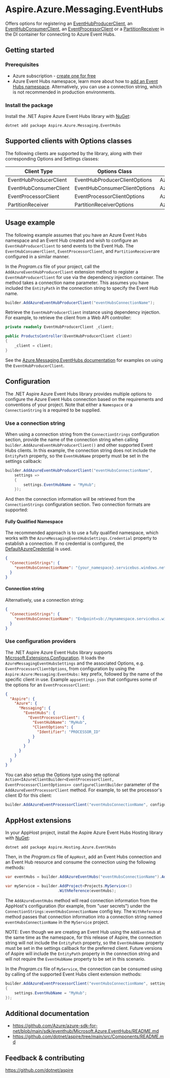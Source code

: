 # Aspire.Azure.Messaging.EventHubs

Offers options for registering an [EventHubProducerClient](https://learn.microsoft.com/en-us/dotnet/api/azure.messaging.eventhubs.producer.eventhubproducerclient), an [EventHubConsumerClient](https://learn.microsoft.com/dotnet/api/azure.messaging.eventhubs.consumer.eventhubconsumerclient), an [EventProcessorClient](https://learn.microsoft.com/dotnet/api/azure.messaging.eventhubs.eventprocessorclient) or a [PartitionReceiver](https://learn.microsoft.com/en-us/dotnet/api/azure.messaging.eventhubs.primitives.partitionreceiver) in the DI container for connecting to Azure Event Hubs.

## Getting started

### Prerequisites

- Azure subscription - [create one for free](https://azure.microsoft.com/free/)
- Azure Event Hubs namespace, learn more about how to [add an Event Hubs namespace](https://learn.microsoft.com/en-us/azure/event-hubs/event-hubs-create). Alternatively, you can use a connection string, which is not recommended in production environments.

### Install the package

Install the .NET Aspire Azure Event Hubs library with [NuGet](https://www.nuget.org):

```dotnetcli
dotnet add package Aspire.Azure.Messaging.EventHubs
```

## Supported clients with Options classes

The following clients are supported by the library, along with their corresponding Options and Settings classes:

| Client Type             | Options Class                 | Settings Class                 |
|------------------------------------------|-------------------------------|-------------------------------|
| EventHubProducerClient | EventHubProducerClientOptions | AzureMessagingEventHubsProducerSettings |
| EventHubConsumerClient | EventHubConsumerClientOptions | AzureMessagingEventHubsConsumerSettings |
| EventProcessorClient   | EventProcessorClientOptions   | AzureMessagingEventHubsProcessorSettings |
| PartitionReceiver      | PartitionReceiverOptions      | AzureMessagingEventHubsPartitionReceiverSettings |

## Usage example

The following example assumes that you have an Azure Event Hubs namespace and an Event Hub created and wish to configure an `EventHubProducerClient` to send events to the Event Hub. The `EventHubConsumerClient`, `EventProcessorClient`, and `PartitionReceiver`are configured in a similar manner.

In the _Program.cs_ file of your project, call the `AddAzureEventHubProducerClient` extension method to register
a `EventHubProducerClient` for use via the dependency injection container. The method takes a connection name parameter. This assumes you have included the `EntityPath` in the connection string to specify the Event Hub name.

```csharp
builder.AddAzureEventHubProducerClient("eventHubsConnectionName");
```

Retrieve the `EventHubProducerClient` instance using dependency injection. For example, to retrieve the
client from a Web API controller:

```csharp
private readonly EventHubProducerClient _client;

public ProductsController(EventHubProducerClient client)
{
    _client = client;
}
```

See the [Azure.Messaging.EventHubs documentation](https://github.com/Azure/azure-sdk-for-net/blob/main/sdk/eventhub/Azure.Messaging.EventHubs/README.md) for examples on using the `EventHubProducerClient`.

## Configuration

The .NET Aspire Azure Event Hubs library provides multiple options to configure the Azure Event Hubs connection based on the requirements and conventions of your project. Note that either a `Namespace` or a `ConnectionString` is a required to be supplied.

### Use a connection string

When using a connection string from the `ConnectionStrings` configuration section, provide the name of the connection string when calling `builder.AddAzureEventHubProducerClient()` and other supported Event Hubs clients. In this example, the connection string does not include the `EntityPath` property, so the `EventHubName` property must be set in the settings callback:

```csharp
builder.AddAzureEventHubProducerClient("eventHubsConnectionName",
    settings =>
    {
        settings.EventHubName = "MyHub";
    });
```

And then the connection information will be retrieved from the `ConnectionStrings` configuration section. Two connection formats are supported:

#### Fully Qualified Namespace

The recommended approach is to use a fully qualified namespace, which works with the `AzureMessagingEventHubsSettings.Credential` property to establish a connection. If no credential is configured, the [DefaultAzureCredential](https://learn.microsoft.com/dotnet/api/azure.identity.defaultazurecredential) is used.

```json
{
  "ConnectionStrings": {
    "eventHubsConnectionName": "{your_namespace}.servicebus.windows.net"
  }
}
```

#### Connection string

Alternatively, use a connection string:

```json
{
  "ConnectionStrings": {
    "eventHubsConnectionName": "Endpoint=sb://mynamespace.servicebus.windows.net/;SharedAccessKeyName=accesskeyname;SharedAccessKey=accesskey;EntityPath=MyHub"
  }
}
```

### Use configuration providers

The .NET Aspire Azure Event Hubs library supports [Microsoft.Extensions.Configuration](https://learn.microsoft.com/dotnet/api/microsoft.extensions.configuration). It loads the `AzureMessagingEventHubsSettings` and the associated Options, e.g. `EventProcessorClientOptions`, from configuration by using the `Aspire:Azure:Messaging:EventHubs:` key prefix, followed by the name of the specific client in use. Example `appsettings.json` that configures some of the options for an `EventProcessorClient`:

```json
{
  "Aspire": {
    "Azure": {
      "Messaging": {
        "EventHubs": {
          "EventProcessorClient": {
            "EventHubName": "MyHub",
            "ClientOptions": {
              "Identifier": "PROCESSOR_ID"
            }
          }
        }
      }
    }
  }
}
```

You can also setup the Options type using the optional `Action<IAzureClientBuilder<EventProcessorClient, EventProcessorClientOptions>> configureClientBuilder` parameter of the `AddAzureEventProcessorClient` method. For example, to set the processor's client ID for this client:

```csharp
builder.AddAzureEventProcessorClient("eventHubsConnectionName", configureClientBuilder: clientBuilder => clientBuilder.ConfigureOptions(options => options.Identifier = "PROCESSOR_ID"));
```

## AppHost extensions

In your AppHost project, install the Aspire Azure Event Hubs Hosting library with [NuGet](https://www.nuget.org):

```dotnetcli
dotnet add package Aspire.Hosting.Azure.EventHubs
```

Then, in the _Program.cs_ file of `AppHost`, add an Event Hubs connection and an Event Hub resource and consume the connection using the following methods:

```csharp
var eventHubs = builder.AddAzureEventHubs("eventHubsConnectionName").AddEventHub("MyHub");;

var myService = builder.AddProject<Projects.MyService>()
                       .WithReference(eventHubs);
```

The `AddAzureEventHubs` method will read connection information from the AppHost's configuration (for example, from "user secrets") under the `ConnectionStrings:eventHubsConnectionName` config key. The `WithReference` method passes that connection information into a connection string named `eventHubsConnectionName` in the `MyService` project.

NOTE: Even though we are creating an Event Hub using the `AddEventHub` at the same time as the namespace, for this release of Aspire, the connection string will not include the `EntityPath` property, so the `EventHubName` property must be set in the settings callback for the preferred client. Future versions of Aspire will include the `EntityPath` property in the connection string and will not require the `EventHubName` property to be set in this scenario.

In the _Program.cs_ file of `MyService`, the connection can be consumed using by calling of the supported Event Hubs client extension methods:

```csharp
builder.AddAzureEventProcessorClient("eventHubsConnectionName", settings =>
{
    settings.EventHubName = "MyHub";
});
```

## Additional documentation

* https://github.com/Azure/azure-sdk-for-net/blob/main/sdk/eventhub/Microsoft.Azure.EventHubs/README.md
* https://github.com/dotnet/aspire/tree/main/src/Components/README.md

## Feedback & contributing

https://github.com/dotnet/aspire

